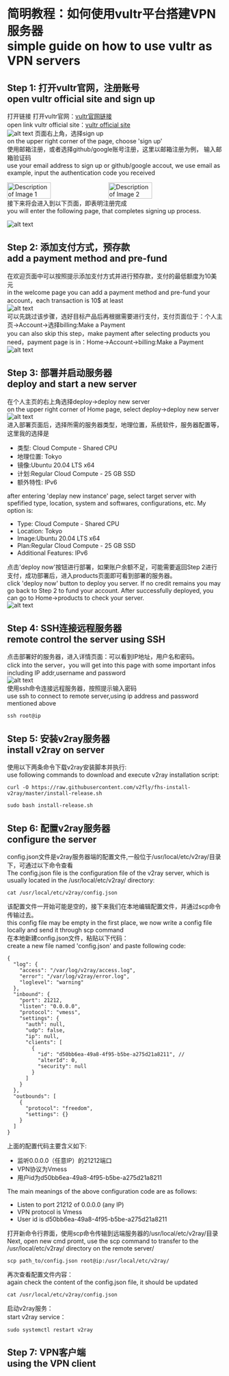 # 简明教程：如何使用vultr平台搭建VPN服务器<br>simple guide on how to use vultr as VPN servers
## Step 1:  打开vultr官网，注册账号<br> open vultr official site and sign up
打开链接 打开vultr官网：[vultr官网链接](https://www.vultr.com/?ref=9674465) <br>
open link vultr official site：[vultr official site](https://www.vultr.com/?ref=9674465) <br>
![alt text](img/signup.png)
页面右上角，选择sign up<br>
on the upper right corner of the page, choose 'sign up'<br>
使用邮箱注册，或者选择github/google账号注册，这里以邮箱注册为例，
输入邮箱验证码<br>
use your email address to sign up or github/google accout, we use email as example,
input the authentication code you received
<div style="display: flex;">
    <img src="img/email.png" alt="Description of Image 1" style="margin-right: 10px; width: 45%;">
    <img src="img/auth.png" alt="Description of Image 2" style="width: 45%;">
</div>
接下来将会进入到以下页面，即表明注册完成<br>
you will enter the following page, that completes signing up process.

![alt text](img/welcome.png)

## Step 2:  添加支付方式，预存款<br> add a payment method and pre-fund
在欢迎页面中可以按照提示添加支付方式并进行预存款，支付的最低额度为10美元<br>
in the welcome page you can add a payment method and pre-fund your account，each transaction is 10$ at least<br>
![alt text](img/welcome-prefund.png)<br>
可以先跳过该步骤，选好目标产品后再根据需要进行支付，支付页面位于：个人主页->Account->选择billing:Make a Payment<br>
you can also skip this step，make payment after selecting products you need，payment page is in：Home->Account->billing:Make a Payment
![alt text](img/pay.png)<br>
## Step 3:  部署并启动服务器<br> deploy and start a new server
在个人主页的右上角选择deploy->deploy new server<br>
on the upper right corner of Home page, select deploy->deploy new server<br>
![alt text](img/deploy-server.png)<br>
进入部署页面后，选择所需的服务器类型，地理位置，系统软件，服务器配置等，这里我的选择是<br>
* 类型: Cloud Compute - Shared CPU
* 地理位置: Tokyo
* 镜像:Ubuntu 20.04 LTS x64
* 计划:Regular Cloud Compute - 25 GB SSD
* 额外特性: IPv6

after entering 'deplay new instance' page, select target server with spefified type, location, system and softwares, configurations, etc. My option is:<br>
* Type: Cloud Compute - Shared CPU
* Location: Tokyo
* Image:Ubuntu 20.04 LTS x64
* Plan:Regular Cloud Compute - 25 GB SSD
* Additional Features: IPv6

点击'deploy now'按钮进行部署，如果账户余额不足，可能需要返回Step 2进行支付，成功部署后，进入products页面即可看到部署的服务器。<br>
click 'deploy now' button to deploy you server. If no credit remains you may go back to Step 2 to fund your account. After successfully deployed, you can go to Home->products to check your server.<br>
![alt text](img/products-server.png)<br>

## Step 4:  SSH连接远程服务器<br> remote control the server using SSH
点击部署好的服务器，进入详情页面：可以看到IP地址，用户名和密码。<br>
click into the server，you will get into this page with some important infos including IP addr,username and password<br>
![alt text](img/server-details.png)<br>
使用ssh命令连接远程服务器，按照提示输入密码<br>
use ssh to connect to remote server,using ip address and password mentioned above<br>
```
ssh root@ip
```
## Step 5:  安装v2ray服务器<br> install v2ray on server
使用以下两条命令下载v2ray安装脚本并执行:<br>
use following commands to download and execute v2ray installation script:<br>
```
curl -O https://raw.githubusercontent.com/v2fly/fhs-install-v2ray/master/install-release.sh
```
```
sudo bash install-release.sh
```
## Step 6:  配置v2ray服务器<br> configure the server 
config.json文件是v2ray服务器端的配置文件,一般位于/usr/local/etc/v2ray/目录下，可通过以下命令查看<br>
The config.json file is the configuration file of the v2ray server, which is usually located in the /usr/local/etc/v2ray/ directory:<br>
```
cat /usr/local/etc/v2ray/config.json
```
该配置文件一开始可能是空的，接下来我们在本地编辑配置文件，并通过scp命令传输过去。<br>
this config file may be empty in the first place, we now write a config file locally and send it through scp command<br>
在本地新建config.json文件，粘贴以下代码：<br>
create a new file named 'config.json' and paste following code:<br>
```
{
  "log": {
    "access": "/var/log/v2ray/access.log",
    "error": "/var/log/v2ray/error.log",
    "loglevel": "warning"
  },
  "inbound": {
    "port": 21212, 
    "listen": "0.0.0.0",
    "protocol": "vmess",
    "settings": {
      "auth": null,
      "udp": false,
      "ip": null,
      "clients": [
        {
          "id": "d50bb6ea-49a8-4f95-b5be-a275d21a8211", //
          "alterId": 0,
          "security": null
        }
      ]
    }
  },
  "outbounds": [
    {
      "protocol": "freedom",
      "settings": {}
    }
  ]
}
```
上面的配置代码主要含义如下:
* 监听0.0.0.0（任意IP）的21212端口
* VPN协议为Vmess
* 用户id为d50bb6ea-49a8-4f95-b5be-a275d21a8211

The main meanings of the above configuration code are as follows:
* Listen to port 21212 of 0.0.0.0 (any IP)
* VPN protocol is Vmess
* User id is d50bb6ea-49a8-4f95-b5be-a275d21a8211

打开新命令行界面，使用scp命令传输到远端服务器的/usr/local/etc/v2ray/目录<br>
Next, open new cmd promt, use the scp command to transfer to the /usr/local/etc/v2ray/ directory on the remote server/<br>
```
scp path_to/config.json root@ip:/usr/local/etc/v2ray/
```
再次查看配置文件内容：<br>
again check the content of the config.json file, it should be updated<br>
```
cat /usr/local/etc/v2ray/config.json
```
启动v2ray服务：<br>
start v2ray service：<br>
```
sudo systemctl restart v2ray
```
## Step 7:  VPN客户端<br> using the VPN client 
